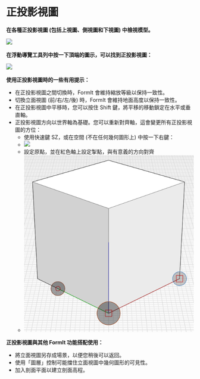 # 正投影視圖

**在各種正投影視圖 (包括上視圖、側視圖和下視圖) 中檢視模型。**

![](../.gitbook/assets/infotainment\_2016\_product\_02.png)

**在浮動導覽工具列中按一下頂端的圖示，可以找到正投影視圖：**

![](<../.gitbook/assets/floating-nav\_flyout (1) (1).PNG>)

**使用正投影視圖時的一些有用提示：**

* 在正投影視圖之間切換時，FormIt 會維持縮放等級以保持一致性。
* 切換立面視圖 (前/右/左/後) 時，FormIt 會維持地面高度以保持一致性。
* 在正投影視圖中平移時，您可以按住 Shift 鍵，將平移的移動鎖定在水平或垂直軸。
* 正投影視圖方向以世界軸為基礎。您可以重新對齊軸，這會變更所有正投影視圖的方位：
   * 使用快速鍵 SZ，或在空間 (不在任何幾何圖形上) 中按一下右鍵：
   * ![](../.gitbook/assets/set-axes\_context.PNG)
   * 設定原點，並在紅色軸上設定掣點，與有意義的方向對齊
   * ![](../.gitbook/assets/set-axes.PNG)

**正投影視圖與其他 FormIt 功能搭配使用：**

* 將立面視圖另存成場景，以便您稍後可以返回。
* 使用「圖層」控制可能擋住立面視圖中幾何圖形的可見性。
* 加入剖面平面以建立剖面高程。
